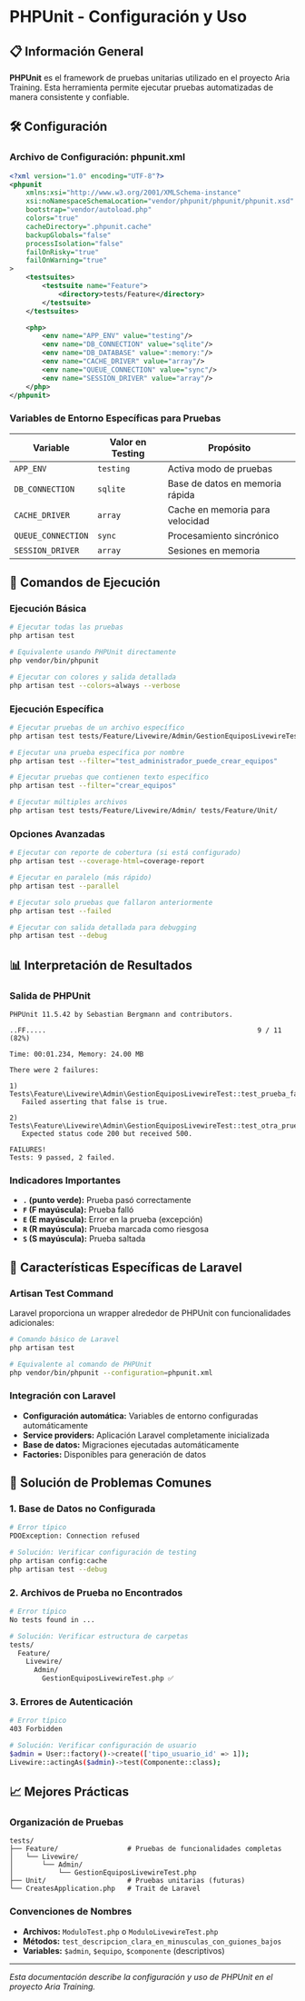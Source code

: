 # PHPUnit - Configuración y Uso

## 📋 Información General

**PHPUnit** es el framework de pruebas unitarias utilizado en el proyecto Aria Training. Esta herramienta permite ejecutar pruebas automatizadas de manera consistente y confiable.

## 🛠️ Configuración

### Archivo de Configuración: phpunit.xml

```xml
<?xml version="1.0" encoding="UTF-8"?>
<phpunit
    xmlns:xsi="http://www.w3.org/2001/XMLSchema-instance"
    xsi:noNamespaceSchemaLocation="vendor/phpunit/phpunit/phpunit.xsd"
    bootstrap="vendor/autoload.php"
    colors="true"
    cacheDirectory=".phpunit.cache"
    backupGlobals="false"
    processIsolation="false"
    failOnRisky="true"
    failOnWarning="true"
>
    <testsuites>
        <testsuite name="Feature">
            <directory>tests/Feature</directory>
        </testsuite>
    </testsuites>

    <php>
        <env name="APP_ENV" value="testing"/>
        <env name="DB_CONNECTION" value="sqlite"/>
        <env name="DB_DATABASE" value=":memory:"/>
        <env name="CACHE_DRIVER" value="array"/>
        <env name="QUEUE_CONNECTION" value="sync"/>
        <env name="SESSION_DRIVER" value="array"/>
    </php>
</phpunit>
```

### Variables de Entorno Específicas para Pruebas

| Variable | Valor en Testing | Propósito |
|----------|------------------|-----------|
| `APP_ENV` | `testing` | Activa modo de pruebas |
| `DB_CONNECTION` | `sqlite` | Base de datos en memoria rápida |
| `CACHE_DRIVER` | `array` | Cache en memoria para velocidad |
| `QUEUE_CONNECTION` | `sync` | Procesamiento sincrónico |
| `SESSION_DRIVER` | `array` | Sesiones en memoria |

## 🚀 Comandos de Ejecución

### Ejecución Básica
```bash
# Ejecutar todas las pruebas
php artisan test

# Equivalente usando PHPUnit directamente
php vendor/bin/phpunit

# Ejecutar con colores y salida detallada
php artisan test --colors=always --verbose
```

### Ejecución Específica
```bash
# Ejecutar pruebas de un archivo específico
php artisan test tests/Feature/Livewire/Admin/GestionEquiposLivewireTest.php

# Ejecutar una prueba específica por nombre
php artisan test --filter="test_administrador_puede_crear_equipos"

# Ejecutar pruebas que contienen texto específico
php artisan test --filter="crear_equipos"

# Ejecutar múltiples archivos
php artisan test tests/Feature/Livewire/Admin/ tests/Feature/Unit/
```

### Opciones Avanzadas
```bash
# Ejecutar con reporte de cobertura (si está configurado)
php artisan test --coverage-html=coverage-report

# Ejecutar en paralelo (más rápido)
php artisan test --parallel

# Ejecutar solo pruebas que fallaron anteriormente
php artisan test --failed

# Ejecutar con salida detallada para debugging
php artisan test --debug
```

## 📊 Interpretación de Resultados

### Salida de PHPUnit

```
PHPUnit 11.5.42 by Sebastian Bergmann and contributors.

..FF.....                                                    9 / 11 (82%)

Time: 00:01.234, Memory: 24.00 MB

There were 2 failures:

1) Tests\Feature\Livewire\Admin\GestionEquiposLivewireTest::test_prueba_fallida
   Failed asserting that false is true.

2) Tests\Feature\Livewire\Admin\GestionEquiposLivewireTest::test_otra_prueba
   Expected status code 200 but received 500.

FAILURES!
Tests: 9 passed, 2 failed.
```

### Indicadores Importantes
- **`.` (punto verde):** Prueba pasó correctamente
- **`F` (F mayúscula):** Prueba falló
- **`E` (E mayúscula):** Error en la prueba (excepción)
- **`R` (R mayúscula):** Prueba marcada como riesgosa
- **`S` (S mayúscula):** Prueba saltada

## 🔧 Características Específicas de Laravel

### Artisan Test Command
Laravel proporciona un wrapper alrededor de PHPUnit con funcionalidades adicionales:

```bash
# Comando básico de Laravel
php artisan test

# Equivalente al comando de PHPUnit
php vendor/bin/phpunit --configuration=phpunit.xml
```

### Integración con Laravel
- **Configuración automática:** Variables de entorno configuradas automáticamente
- **Service providers:** Aplicación Laravel completamente inicializada
- **Base de datos:** Migraciones ejecutadas automáticamente
- **Factories:** Disponibles para generación de datos

## 🚨 Solución de Problemas Comunes

### 1. Base de Datos no Configurada
```bash
# Error típico
PDOException: Connection refused

# Solución: Verificar configuración de testing
php artisan config:cache
php artisan test --debug
```

### 2. Archivos de Prueba no Encontrados
```bash
# Error típico
No tests found in ...

# Solución: Verificar estructura de carpetas
tests/
  Feature/
    Livewire/
      Admin/
        GestionEquiposLivewireTest.php ✅
```

### 3. Errores de Autenticación
```bash
# Error típico
403 Forbidden

# Solución: Verificar configuración de usuario
$admin = User::factory()->create(['tipo_usuario_id' => 1]);
Livewire::actingAs($admin)->test(Componente::class);
```

## 📈 Mejores Prácticas

### Organización de Pruebas
```
tests/
├── Feature/                 # Pruebas de funcionalidades completas
│   └── Livewire/
│       └── Admin/
│           └── GestionEquiposLivewireTest.php
├── Unit/                    # Pruebas unitarias (futuras)
└── CreatesApplication.php   # Trait de Laravel
```

### Convenciones de Nombres
- **Archivos:** `ModuloTest.php` o `ModuloLivewireTest.php`
- **Métodos:** `test_descripcion_clara_en_minusculas_con_guiones_bajos`
- **Variables:** `$admin`, `$equipo`, `$componente` (descriptivos)

---

*Esta documentación describe la configuración y uso de PHPUnit en el proyecto Aria Training.*
